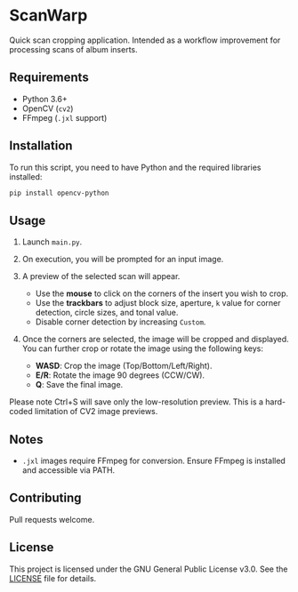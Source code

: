 # ScanWarp

Quick scan cropping application. Intended as a workflow improvement for processing scans of album inserts.

## Requirements

- Python 3.6+
- OpenCV (`cv2`)
- FFmpeg (`.jxl` support)

## Installation

To run this script, you need to have Python and the required libraries installed:

```bash
pip install opencv-python
```

## Usage

1. Launch `main.py`.

2. On execution, you will be prompted for an input image.

3. A preview of the selected scan will appear.

   - Use the **mouse** to click on the corners of the insert you wish to crop.
   - Use the **trackbars** to adjust block size, aperture, `k` value for corner detection, circle sizes, and tonal value.
   - Disable corner detection by increasing `Custom`.

4. Once the corners are selected, the image will be cropped and displayed. You can further crop or rotate the image using the following keys:
   
   - **WASD**: Crop the image (Top/Bottom/Left/Right).
   - **E/R**: Rotate the image 90 degrees (CCW/CW).
   - **Q**: Save the final image.

Please note Ctrl+S will save only the low-resolution preview. This is a hard-coded limitation of CV2 image previews.

## Notes

- `.jxl` images require FFmpeg for conversion. Ensure FFmpeg is installed and accessible via PATH.

## Contributing

Pull requests welcome.

## License

This project is licensed under the GNU General Public License v3.0. See the [LICENSE](LICENSE) file for details.